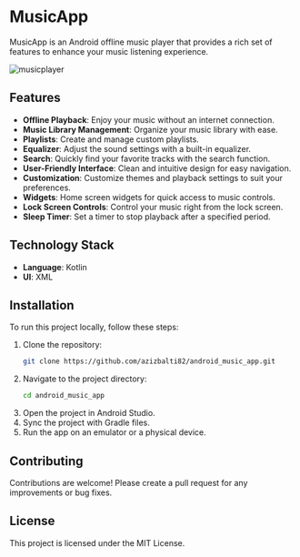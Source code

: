 # MusicApp

MusicApp is an Android offline music player that provides a rich set of features to enhance your music listening experience.

![musicplayer](https://github.com/user-attachments/assets/95286b17-b6cd-4622-960a-64fa313caa78)

## Features
- **Offline Playback**: Enjoy your music without an internet connection.
- **Music Library Management**: Organize your music library with ease.
- **Playlists**: Create and manage custom playlists.
- **Equalizer**: Adjust the sound settings with a built-in equalizer.
- **Search**: Quickly find your favorite tracks with the search function.
- **User-Friendly Interface**: Clean and intuitive design for easy navigation.
- **Customization**: Customize themes and playback settings to suit your preferences.
- **Widgets**: Home screen widgets for quick access to music controls.
- **Lock Screen Controls**: Control your music right from the lock screen.
- **Sleep Timer**: Set a timer to stop playback after a specified period.

## Technology Stack
- **Language**: Kotlin
- **UI**: XML

## Installation
To run this project locally, follow these steps:

1. Clone the repository:
    ```sh
    git clone https://github.com/azizbalti82/android_music_app.git
    ```
2. Navigate to the project directory:
    ```sh
    cd android_music_app
    ```
3. Open the project in Android Studio.
4. Sync the project with Gradle files.
5. Run the app on an emulator or a physical device.

## Contributing
Contributions are welcome! Please create a pull request for any improvements or bug fixes.

## License
This project is licensed under the MIT License.

